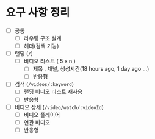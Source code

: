 # 요구 사항 정리

- [ ] 공통
  - [ ] 라우팅 구조 설계
  - [ ] 헤더(검색 기능)
- [ ] 랜딩 (`/`)
  - [ ] 비디오 리스트 ( 5 x n )
    - [ ] 제목 , 채널, 생성시간(18 hours ago, 1 day ago ...)
    - [ ] 반응형
- [ ] 검색 (`/videos/:keyword`)
  - [ ] 랜딩 비디오 리스트 재사용
  - [ ] 반응형
- [ ] 비디오 상세 (`/video/watch/:videoId`)
  - [ ] 비디오 플레이어
  - [ ] 연관 비디오
  - [ ] 반응형
